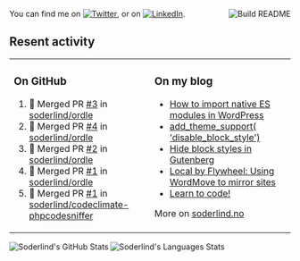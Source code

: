 
<a href="https://github.com/soderlind/soderlind/actions"><img src="https://github.com/soderlind/soderlind/workflows/Build%20README/badge.svg" align="right" alt="Build README"></a>

<!-- Actual text -->
You can find me on [![Twitter][1.2]][1], or on [![LinkedIn][2.2]][2].

<!-- Icons -->

[1.2]: http://i.imgur.com/wWzX9uB.png (twitter icon without padding)
[2.2]: https://raw.githubusercontent.com/MartinHeinz/MartinHeinz/master/linkedin-3-16.png (LinkedIn icon without padding)

<!-- Links to your social media accounts -->

[1]: https://twitter.com/soderlind
[2]: https://www.linkedin.com/in/soderlind/

## Resent activity

<table width="100%" border="0"><tr><td valign="top" width="49%">

### On GitHub

<!--START_SECTION:activity-->
1. 🎉 Merged PR [#3](https://github.com/soderlind/ordle/pull/3) in [soderlind/ordle](https://github.com/soderlind/ordle)
2. 🎉 Merged PR [#4](https://github.com/soderlind/ordle/pull/4) in [soderlind/ordle](https://github.com/soderlind/ordle)
3. 🎉 Merged PR [#2](https://github.com/soderlind/ordle/pull/2) in [soderlind/ordle](https://github.com/soderlind/ordle)
4. 🎉 Merged PR [#1](https://github.com/soderlind/ordle/pull/1) in [soderlind/ordle](https://github.com/soderlind/ordle)
5. 🎉 Merged PR [#1](https://github.com/soderlind/codeclimate-phpcodesniffer/pull/1) in [soderlind/codeclimate-phpcodesniffer](https://github.com/soderlind/codeclimate-phpcodesniffer)
<!--END_SECTION:activity-->

</td><td valign="top" width="49%">

### On my blog

<!-- BLOG:START -->
- [How to import native ES modules in WordPress](https://soderlind.no/how-to-import-native-es-modules-in-wordpress/)
- [add_theme_support&lpar; &#39;disable_block_style&#39;&rpar;](https://soderlind.no/add-theme-support-disable-block-style/)
- [Hide block styles in Gutenberg](https://soderlind.no/hide-block-styles-in-gutenberg/)
- [Local by Flywheel: Using WordMove to mirror sites](https://soderlind.no/local-by-flywheel-using-wordmove-to-mirror-sites/)
- [Learn to code!](https://soderlind.no/learn-to-code/)
<!-- BLOG:END -->

More on [soderlind.no](https://soderlind.no/)
</td></tr></table>


  <img align="left" alt="Soderlind's GitHub Stats" src="https://github-readme-stats-d1emiyjuh.vercel.app/api?username=soderlind&show_icons=true&hide_border=true&count_private=true" />
  <img align="left" alt="Soderlind's Languages Stats" src="https://github-readme-stats-d1emiyjuh.vercel.app/api/top-langs/?username=soderlind" />




